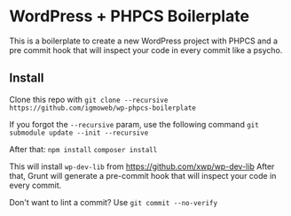 # WordPress + PHPCS Boilerplate

This is a boilerplate to create a new WordPress project with PHPCS and a pre commit hook that will inspect your code in every commit like a psycho.

## Install

Clone this repo with `git clone --recursive https://github.com/igmoweb/wp-phpcs-boilerplate`

If you forgot the `--recursive` param, use the following command
`git submodule update --init --recursive`

After that:
`npm install`
`composer install`

This will install `wp-dev-lib` from https://github.com/xwp/wp-dev-lib
After that, Grunt will generate a pre-commit hook that will inspect your code in every commit.

Don't want to lint a commit? Use `git commit --no-verify`
